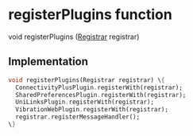 


# registerPlugins function










void registerPlugins
([Registrar](https://api.flutter.dev/flutter/flutter_web_plugins/Registrar-class.html) registrar)








## Implementation

```dart
void registerPlugins(Registrar registrar) \{
  ConnectivityPlusPlugin.registerWith(registrar);
  SharedPreferencesPlugin.registerWith(registrar);
  UniLinksPlugin.registerWith(registrar);
  VibrationWebPlugin.registerWith(registrar);
  registrar.registerMessageHandler();
\}
```







